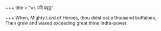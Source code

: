 +++
title = "०८ यदि प्रवृद्ध"

+++
When, Mighty Lord of Heroes, thou didst cat a thousand buffaloes,  
     Then grew and waxed exceeding great thine Indra-power.